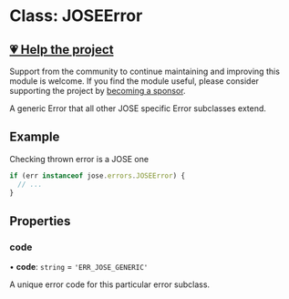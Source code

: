 # Class: JOSEError

## [💗 Help the project](https://github.com/sponsors/panva)

Support from the community to continue maintaining and improving this module is welcome. If you find the module useful, please consider supporting the project by [becoming a sponsor](https://github.com/sponsors/panva).

A generic Error that all other JOSE specific Error subclasses extend.

## Example

Checking thrown error is a JOSE one

```js
if (err instanceof jose.errors.JOSEError) {
  // ...
}
```

## Properties

### code

• **code**: `string` = `'ERR_JOSE_GENERIC'`

A unique error code for this particular error subclass.

